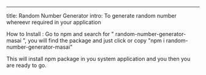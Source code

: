 ---
title: Random Number Generator
intro: To generate random number whereevr required in your application

How to Install : Go to npm and search for " random-number-generator-masai ", you will find the package and just click or copy "npm i random-number-generator-masai"

This will install npm package in you system application and you then you are ready to go.



